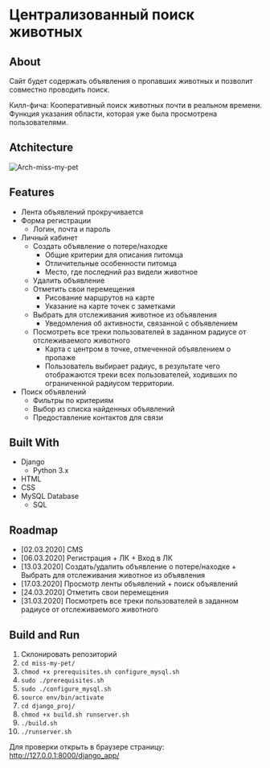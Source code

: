 # Централизованный поиск животных

## About

Сайт будет содержать объявления о пропавших животных и позволит совместно проводить поиск.

Килл-фича: Кооперативный поиск животных почти в реальном времени. Функция указания области, которая уже была просмотрена пользователями.

## Atchitecture

![Arch-miss-my-pet](https://user-images.githubusercontent.com/38362768/108393947-385e6980-7225-11eb-973a-e909aae8f22f.png)

## Features

- Лента объявлений прокручивается
- Форма регистрации
  - Логин, почта и пароль
- Личный кабинет
  - Создать объявление о потере/находке
    - Общие критерии для описания питомца
    - Отличительные особенности питомца
    - Место, где последний раз видели животное
  - Удалить объявление
  - Отметить свои перемещения
    - Рисование маршрутов на карте
    - Указание на карте точек с заметками
  - Выбрать для отслеживания животное из объявления
    - Уведомления об активности, связанной с объявлением
  - Посмотреть все треки пользователей в заданном радиусе от отслеживаемого животного
    - Карта с центром в точке, отмеченной объявлением о пропаже
    - Пользователь выбирает радиус, в результате чего отображаются треки всех пользователей, ходивших по ограниченной радиусом территории.
- Поиск объявлений
  - Фильтры по критериям
  - Выбор из списка найденных объявлений
  - Предоставление контактов для связи

## Built With

- Django
  - Python 3.x
- HTML
- CSS
- MySQL Database
  - SQL

## Roadmap

- [02.03.2020] CMS
- [06.03.2020] Регистрация + ЛК + Вход в ЛК
- [13.03.2020] Создать/удалить объявление о потере/находке + Выбрать для отслеживания животное из объявления
- [17.03.2020] Просмотр ленты объявлений + поиск объявлений
- [24.03.2020] Отметить свои перемещения
- [31.03.2020] Посмотреть все треки пользователей в заданном радиусе от отслеживаемого животного

## Build and Run

1. Склонировать репозиторий
2. ```cd miss-my-pet/```
3. ```chmod +x prerequisites.sh configure_mysql.sh```
4. ```sudo ./prerequisites.sh```
5. ```sudo ./configure_mysql.sh```
6. ```source env/bin/activate```
7. ```cd django_proj/```
8. ```chmod +x build.sh runserver.sh```
9. ```./build.sh```
10. ```./runserver.sh```

Для проверки открыть в браузере страницу: http://127.0.0.1:8000/django_app/
